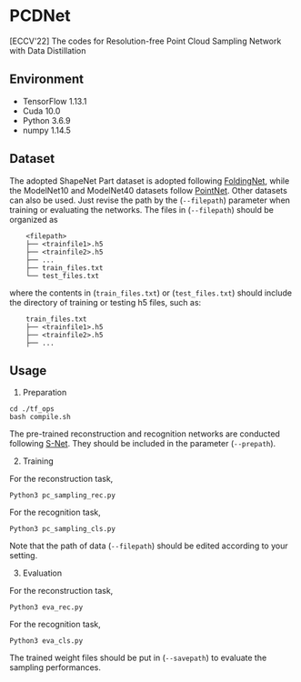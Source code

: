 # PCDNet
[ECCV'22] The codes for Resolution-free Point Cloud Sampling Network with Data Distillation

## Environment
* TensorFlow 1.13.1
* Cuda 10.0
* Python 3.6.9
* numpy 1.14.5

## Dataset
The adopted ShapeNet Part dataset is adopted following [FoldingNet](http://www.merl.com/research/license#FoldingNet), while the ModelNet10 and ModelNet40 datasets follow [PointNet](https://github.com/charlesq34/pointnet.git). Other datasets can also be used. Just revise the path by the (`--filepath`) parameter when training or evaluating the networks.
The files in (`--filepath`) should be organized as

        <filepath>
        ├── <trainfile1>.h5
        ├── <trainfile2>.h5
        ├── ...
        ├── train_files.txt
        └── test_files.txt

where the contents in (`train_files.txt`) or (`test_files.txt`) should include the directory of training or testing h5 files, such as:

        train_files.txt
        ├── <trainfile1>.h5
        ├── <trainfile2>.h5
        ├── ...

## Usage

1. Preparation

```
cd ./tf_ops
bash compile.sh
```

The pre-trained reconstruction and recognition networks are conducted following [S-Net](https://github.com/orendv/learning_to_sample.git). They should be included in the parameter (`--prepath`). 

2. Training

For the reconstruction task,
```
Python3 pc_sampling_rec.py
```

For the recognition task,
```
Python3 pc_sampling_cls.py
```

Note that the path of data (`--filepath`)  should be edited according to your setting.

3. Evaluation

For the reconstruction task,
```
Python3 eva_rec.py
```

For the recognition task,
```
Python3 eva_cls.py
```

The trained weight files should be put in (`--savepath`) to evaluate the sampling performances.

